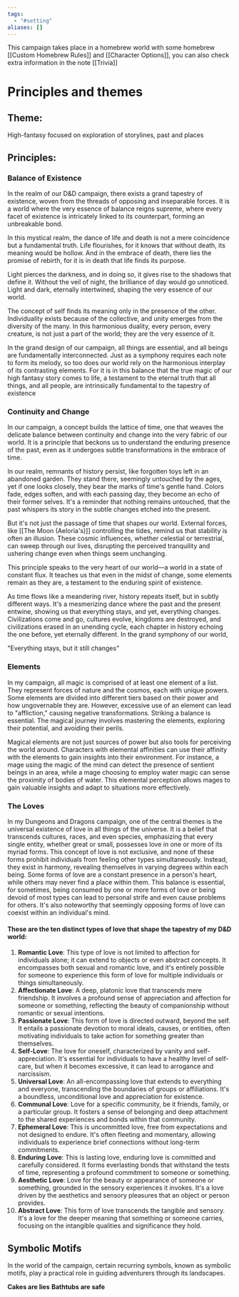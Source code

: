 ```yaml
---
tags:
  - "#setting"
aliases: []
---
```

This campaign takes place in a homebrew world with some homebrew [[Custom Homebrew Rules]] and [[Character Options]], you can also check extra information in the note [[Trivia]]

# Principles and themes

## Theme:
High-fantasy focused on exploration of storylines, past and places

## Principles:

### Balance of Existence	
In the realm of our D&D campaign, there exists a grand tapestry of existence, woven from the threads of opposing and inseparable forces. It is a world where the very essence of balance reigns supreme, where every facet of existence is intricately linked to its counterpart, forming an unbreakable bond.

In this mystical realm, the dance of life and death is not a mere coincidence but a fundamental truth. Life flourishes, for it knows that without death, its meaning would be hollow. And in the embrace of death, there lies the promise of rebirth, for it is in death that life finds its purpose.

Light pierces the darkness, and in doing so, it gives rise to the shadows that define it. Without the veil of night, the brilliance of day would go unnoticed. Light and dark, eternally intertwined, shaping the very essence of our world.

The concept of self finds its meaning only in the presence of the other. Individuality exists because of the collective, and unity emerges from the diversity of the many. In this harmonious duality, every person, every creature, is not just a part of the world; they are the very essence of it.

In the grand design of our campaign, all things are essential, and all beings are fundamentally interconnected. Just as a symphony requires each note to form its melody, so too does our world rely on the harmonious interplay of its contrasting elements. For it is in this balance that the true magic of our high fantasy story comes to life, a testament to the eternal truth that all things, and all people, are intrinsically fundamental to the tapestry of existence
	
### Continuity and Change	
In our campaign, a concept builds the lattice of time, one that weaves the delicate balance between continuity and change into the very fabric of our world. It is a principle that beckons us to understand the enduring presence of the past, even as it undergoes subtle transformations in the embrace of time.

In our realm, remnants of history persist, like forgotten toys left in an abandoned garden. They stand there, seemingly untouched by the ages, yet if one looks closely, they bear the marks of time's gentle hand. Colors fade, edges soften, and with each passing day, they become an echo of their former selves. It's a reminder that nothing remains untouched, that the past whispers its story in the subtle changes etched into the present.

But it's not just the passage of time that shapes our world. External forces, like [[The Moon (Aeloria's)]] controlling the tides, remind us that stability is often an illusion. These cosmic influences, whether celestial or terrestrial, can sweep through our lives, disrupting the perceived tranquility and ushering change even when things seem unchanging.

This principle speaks to the very heart of our world—a world in a state of constant flux. It teaches us that even in the midst of change, some elements remain as they are, a testament to the enduring spirit of existence.

As time flows like a meandering river, history repeats itself, but in subtly different ways. It's a mesmerizing dance where the past and the present entwine, showing us that everything stays, and yet, everything changes. Civilizations come and go, cultures evolve, kingdoms are destroyed, and civilizations erased in an unending cycle, each chapter in history echoing the one before, yet eternally different. In the grand symphony of our world,

"Everything stays, but it still changes”
	
### Elements
In my campaign, all magic is comprised of at least one element of a list. They represent forces of nature and the cosmos, each with unique powers. Some elements are divided into different tiers based on their power and how ungovernable they are. However, excessive use of an element can lead to "affliction," causing negative transformations. Striking a balance is essential. The magical journey involves mastering the elements, exploring their potential, and avoiding their perils.

Magical elements are not just sources of power but also tools for perceiving the world around. Characters with elemental affinities can use their affinity with the elements to gain insights into their environment. For instance, a mage using the magic of the mind can detect the presence of sentient beings in an area, while a mage choosing to employ water magic can sense the proximity of bodies of water. This elemental perception allows mages to gain valuable insights and adapt to situations more effectively.

### The Loves
In my Dungeons and Dragons campaign, one of the central themes is the universal existence of love in all things of the universe. It is a belief that transcends cultures, races, and even species, emphasizing that every single entity, whether great or small, possesses love in one or more of its myriad forms. This concept of love is not exclusive, and none of these forms prohibit individuals from feeling other types simultaneously. Instead, they exist in harmony, revealing themselves in varying degrees within each being. Some forms of love are a constant presence in a person's heart, while others may never find a place within them. This balance is essential, for sometimes, being consumed by one or more forms of love or being devoid of most types can lead to personal strife and even cause problems for others. It's also noteworthy that seemingly opposing forms of love can coexist within an individual's mind.
#### These are the ten distinct types of love that shape the tapestry of my D&D world:
1. **Romantic Love**: This type of love is not limited to affection for individuals alone; it can extend to objects or even abstract concepts. It encompasses both sexual and romantic love, and it's entirely possible for someone to experience this form of love for multiple individuals or things simultaneously.
2. **Affectionate Love**: A deep, platonic love that transcends mere friendship. It involves a profound sense of appreciation and affection for someone or something, reflecting the beauty of companionship without romantic or sexual intentions.
3. **Passionate Love**: This form of love is directed outward, beyond the self. It entails a passionate devotion to moral ideals, causes, or entities, often motivating individuals to take action for something greater than themselves.
4. **Self-Love**: The love for oneself, characterized by vanity and self-appreciation. It's essential for individuals to have a healthy level of self-care, but when it becomes excessive, it can lead to arrogance and narcissism.
5. **Universal Love**: An all-encompassing love that extends to everything and everyone, transcending the boundaries of groups or affiliations. It's a boundless, unconditional love and appreciation for existence.
6. **Communal Love**: Love for a specific community, be it friends, family, or a particular group. It fosters a sense of belonging and deep attachment to the shared experiences and bonds within that community.
7. **Ephemeral Love**: This is uncommitted love, free from expectations and not designed to endure. It's often fleeting and momentary, allowing individuals to experience brief connections without long-term commitments.
8. **Enduring Love**: This is lasting love, enduring love is committed and carefully considered. It forms everlasting bonds that withstand the tests of time, representing a profound commitment to someone or something.
9. **Aesthetic Love**: Love for the beauty or appearance of someone or something, grounded in the sensory experiences it invokes. It's a love driven by the aesthetics and sensory pleasures that an object or person provides.
10. **Abstract Love**: This form of love transcends the tangible and sensory. It's a love for the deeper meaning that something or someone carries, focusing on the intangible qualities and significance they hold.


## Symbolic Motifs

In the world of the campaign, certain recurring symbols, known as symbolic motifs, play a practical role in guiding adventurers through its landscapes.

**Cakes are lies**
**Bathtubs are safe**